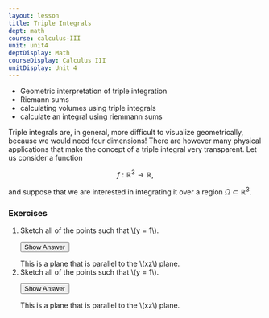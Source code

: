 ```yaml
---
layout: lesson
title: Triple Integrals
dept: math
course: calculus-III
unit: unit4
deptDisplay: Math
courseDisplay: Calculus III
unitDisplay: Unit 4
---
```


- Geometric interpretation of triple integration
- Riemann sums
- calculating volumes using triple integrals
- calculate an integral using riemmann sums

Triple integrals are, in general, more difficult to visualize geometrically, because we would need four dimensions! There are however many physical applications that make the concept of a triple integral very transparent. Let us consider a function

$$f : \mathbb{R}^3 \to \mathbb{R},$$

and suppose that we are interested in integrating it over a region $\Omega \subset \mathbb{R}^3$. 






### Exercises

<ol>
<li> <div> Sketch all of the points such that \(y = 1\). </div>

<button onclick="myFunction('answer2')" class="answerButton">Show Answer</button>
<div  id="answer2" class="answer">
This is a plane that is parallel to the \(xz\) plane. 
</div> </li>
<li> <div> Sketch all of the points such that \(y = 1\). </div>

<button onclick="myFunction('answer2')" class="answerButton">Show Answer</button>
<div  id="answer2" class="answer">
This is a plane that is parallel to the \(xz\) plane. 
</div> </li>
</ol>
